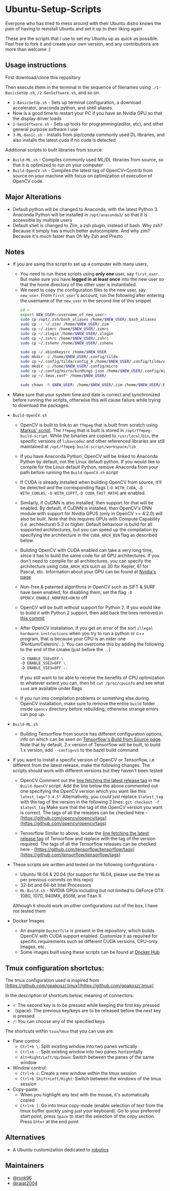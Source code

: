 # Ubuntu-Setup-Scripts
Everyone who has tried to mess around with their Ubuntu distro knows the pain of having to reinstall Ubuntu and set it up to their liking again

These are the scripts that I use to set my Ubuntu up as quick as possible. Feel free to fork it and create your own version, and any contributions are more than welcome :)

## Usage instructions
First download/clone this repository

Then execute them in the terminal in the sequence of filenames using `./1-BasicSetUp.sh`, `/2-GenSoftware.sh`, and so on.
* `1-BasicSetUp.sh` - Sets up terminal configuration, a download accelerator, anaconda python, and shell aliases.
* Now is a good time to restart your PC if you have an Nvidia GPU so that the display driver loads
* `2-GenSoftware.sh` - Sets up tools for programming(editor, etc), and other general purpose software I use
* `3-ML-Basic.sh` - Installs from pip/conda commonly used DL libraries, and also installs the latest cuda if no cuda is detected

Additional scripts to built libraries from source:
* `Build-ML.sh` - Compiles commonly used ML/DL libraries from source, so that it is optimized to run on your computer
* `Build-OpenCV.sh` - Compiles the latest tag of OpenCV+Contrib from source on your machine with focus on optimization of execution of OpenCV code.


## Major Alterations
* Default python will be changed to Anaconda, with the latest Python 3. Anaconda Python will be installed in `/opt/anaconda3/` so that it is accessible by multiple users
* Default shell is changed to Zim, a zsh plugin, instead of bash. Why zsh? Because it simply has a much better autocomplete. And why zim? Because it's much faster than Oh My Zsh and Prezto

## Notes
* If you are using this script to set up a computer with many users,
    * You need to run these scripts using **only one** user, say `first_user`. But make sure you have **logged in at least once** into the new user so that the home directory of the other user is instantiated.
    * We need to copy the configuration files to the new user, say `new_user`. From `first_user`'s account, run the following after entering the username of the `new_user` in the second line of this snippet
        ```bash
        cd ~
        export NEW_USER=<username_of_new_user>
        sudo cp /opt/.zsh/bash_aliases /home/$NEW_USER/.bash_aliases
        sudo cp -r ~/.zim/ /home/$NEW_USER/.zim
        sudo cp ~/.zimrc /home/$NEW_USER/.zimrc
        sudo cp ~/.zlogin /home/$NEW_USER/.zlogin
        sudo cp ~/.zshrc /home/$NEW_USER/.zshrc
        sudo cp ~/.zshenv /home/$NEW_USER/.zshenv

        sudo cp ~/.xbindkeysrc /home/$NEW_USER
        sudo mkdir -p /home/$NEW_USER/.config/tilda
        sudo cp ~/.config/tilda/config_0 /home/$NEW_USER/.config/tilda/config_0
        sudo mkdir -p /home/$NEW_USER/.config/micro
        sudo cp ~/.config/micro/bindings.json /home/$NEW_USER/.config/micro/bindings.json
        sudo cp ~/.tmux.conf* /home/$NEW_USER/

        sudo chown -R $NEW_USER: /home/$NEW_USER/.zim /home/$NEW_USER/.bash_aliases /home/$NEW_USER/.zimrc /home/$NEW_USER/.zlogin /home/$NEW_USER/.zshrc /home/$NEW_USER/.xbindkeysrc /home/$NEW_USER/.config/tilda /home/$NEW_USER/.config/micro /home/$NEW_USER/.tmux.conf*
        ```
* Make sure that your system time and date is correct and synchronized before running the scripts, otherwise this will cause failure while trying to download the packages.
* `Build-OpenCV.sh`
    * OpenCV is built to link to an `ffmpeg` that is built from scratch using [Markus' script](https://github.com/markus-perl/ffmpeg-build-script). The `ffmpeg` that is built is stored in `/opt/ffmpeg-build-script`. While the binaries are copied to `/usr/local/bin`, the specific versions of `libavcodec` and other referenced libraries are still maintained at `/opt/ffmpeg-build-script/workspace/lib`
    * If you have Anaconda Python, OpenCV will be linked to Anaconda Python by default, not the Linux default python. If you would like to compile for the Linux default Python, remove Anaconda from your path before running the `Build-OpenCV.sh` script
    * If CUDA is already installed when building OpenCV from source, it'll be detected and the corresponding flags (`-D WITH_CUDA`, `-D WITH_CUBLAS`, `-D WITH_CUFFT`,`-D CUDA_FAST_MATH`) are enabled.
    * Similarly, if CuDNN is also installed, then support for that will be enabled. By default, if CuDNN is installed, then OpenCV's DNN module with support for Nvidia GPUS (only in OpenCV >= 4.2.0) will also be built. Note that this requires GPUs with Compute Capability (i.e. architecture) 5.3 or higher. Default behaviour is build for all supported architectures, but you can speed up the compilation by specifying the architecture in the `CUDA_ARCH_BIN` flag as described below.
    * Building OpenCV with CUDA enabled can take a very long time, since it has to build the same code for all GPU architectures. If you don't need to compile for all architectures, you can specify the architecture using `CUDA_ARCH_BIN` such as 30 for Kepler, 61 for Pascal, etc. Information about your GPU can be found at [Nvidia's page](https://developer.nvidia.com/cuda-gpus)
    * Non-free & patented algorithms in OpenCV such as SIFT & SURF have been enabled, for disabling them, set the flag `-D OPENCV_ENABLE_NONFREE=ON` to off
    * OpenCV will be built without support for Python 2. If you would like to build it with Python 2 support, then add back the lines removed in [this commit](https://github.com/rsnk96/Ubuntu-Setup-Scripts/commit/1e50b5fabff0026300879eb73ed36bb9b34ed6c9)
    * After OpenCV installation, if you get an error of the sort `illegal hardware instructions` when you try to run a python or c++ program, that is because your CPU is an older one (Pentium/Celeron/...). You can overcome this by adding the following to the end of the cmake (just before the `..`)

      ```bash
      -D ENABLE_SSE=OFF \
      -D ENABLE_SSE2=OFF \
      -D ENABLE_SSE3=OFF ..
      ```

      If you still want to be able to receive the benefits of CPU optimization to whatever extent you can, then hit `cat /proc/cpuinfo` and see what `sse`s are available under flags
    * If you run into compilation problems or something else during OpenCV installation, make sure to remove the entire `build` folder inside `opencv` directory before rebuilding, otherwise strange errors can pop up.
* `Build-ML.sh`
    * Building Tensorflow from source has different configuration options, info on which can be seen on [Tensorflow's Build from Source page](https://www.tensorflow.org/install/source). Note that by default, 2.x version of Tensorflow will be built, to build 1.x version, add `--config=v1` to the bazel build command
* If you want to install a specific version of OpenCV or Tensorflow, i.e different from the latest release, make the following changes. The scripts should work with different versions but they haven't been tested
  * OpenCV
  Comment out the [line fetching the latest release tag](https://github.com/rsnk96/Ubuntu-Setup-Scripts/blob/master/Build-OpenCV.sh#L170) in the `Build-OpenCV` script.
  Add the line below the above commented out one specifying the OpenCV version which you want like this: `latest_tag="3.4.5"`
  Alternatively, you could just replace `$latest_tag` with the tag of the version in the following 2 lines: `git checkout -f $latest_tag`
  Make sure that the tag of the OpenCV version you want is correct. The tags of all the releases can be checked here - [https://github.com/opencv/opencv/tags](https://github.com/opencv/opencv/tags)

  * Tensorflow
  Similar to above, locate the [line fetching the latest release tag](https://github.com/rsnk96/Ubuntu-Setup-Scripts/blob/master/Build-ML.sh#L120) of Tensorflow and replace with the tag of the version required.
  The tags of all the Tensorflow releases can be checked here - [https://github.com/tensorflow/tensorflow/tags](https://github.com/tensorflow/tensorflow/tags)
* These scripts are written and tested on the following configurations -
  * Ubuntu 18.04 & 20.04 (for support for 16.04, please use the tree as per previous commits on this repo)
  * 32-bit and 64-bit Intel Processors
  * `ML-Build.sh` - NVIDIA GPUs including but not limited to GeForce GTX 1080, 1070, 940MX, 850M, and Titan X

  Although it should work on other configurations out of the box, I have not tested them

* Docker Images
  * An example `Dockerfile` is present in the repository, which builds OpenCV with CUDA support enabled. Customize it as required for specific requirements such as different CUDA versions, CPU-only images, etc.
  * Some images built using these scripts can be found at [Docker Hub](https://hub.docker.com/r/rajat2004/ubuntu-setup-scripts)

## Tmux configuration shortctus:

The tmux configuration used is inspired from [https://github.com/gpakosz/.tmux](https://github.com/gpakosz/.tmux)

In the description of shortcuts below, meaning of connectors:
* `+`: The second key is to be pressed while keeping the first key pressed
* ` `(space): The previous key/keys are to be released before the next key is pressed
* `/`: You can choose any of the specified keys

The shortcuts within `tsux`/`tmux` that you can use are:
* Pane control:
  * `Ctrl+b \`: Split existing window into two panes vertically
  * `Ctrl+b -`: Split existing window into two panes horizontally
  * `Alt+Right/Left/Up/Down`: Switch between the panes of the same window
* Window control:
  * `Ctrl+b c`: Create a new window within the tmux session
  * `Ctrl+b Shift+Left/Right`: Switch between the windows of the tmux session
* Copy-paste:
  * When you highlight any text with the mouse, it's automatically copied
  * `Ctrl+b [`: Go into tmux copy-mode (enable selection of text from the tmux buffer quickly using just your keyboard). Go to your preferred start point, press `Space` to start the selection of the copy section. Press `Enter` at the end point


## Alternatives
* A Ubuntu customization dedicated to [robotics](https://github.com/ahundt/robotics_setup)


## Maintainers
* [@rsnk96](https://github.com/rsnk96)
* [@rajat2004](https://github.com/rajat2004)
